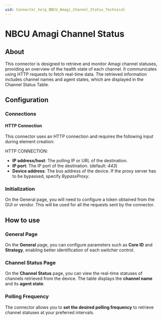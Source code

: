 ```yaml
---
uid: Connector_help_NBCU_Amagi_Channel_Status_Technical
---
```


# NBCU Amagi Channel Status

## About

This connector is designed to retrieve and monitor Amagi channel statuses, providing an overview of the health state of each channel. It communicates using HTTP requests to fetch real-time data. The retrieved information includes channel names and agent states, which are displayed in the Channel Status Table.


## Configuration

### Connections

#### HTTP Connection

This connector uses an HTTP connection and requires the following input during element creation:

HTTP CONNECTION:

  - **IP address/host**: The polling IP or URL of the destination.
  - **IP port**: The IP port of the destination. (default: *443*)
  - **Device address**: The bus address of the device. If the proxy server has to be bypassed, specify *BypassProxy*.


### Initialization

On the General page, you will need to configure a token obtained from the GUI or vendor. This will be used for all the requests sent by the connector.


## How to use

### General Page  
On the **General** page, you can configure parameters such as **Core ID** and **Strategy**, enabling better identification of each switcher control.  

### Channel Status Page  
On the **Channel Status** page, you can view the real-time statuses of channels retrieved from the device. The table displays the **channel name** and its **agent state**.  

### Polling Frequency  
The connector allows you to **set the desired polling frequency** to retrieve channel statuses at your preferred intervals.  



